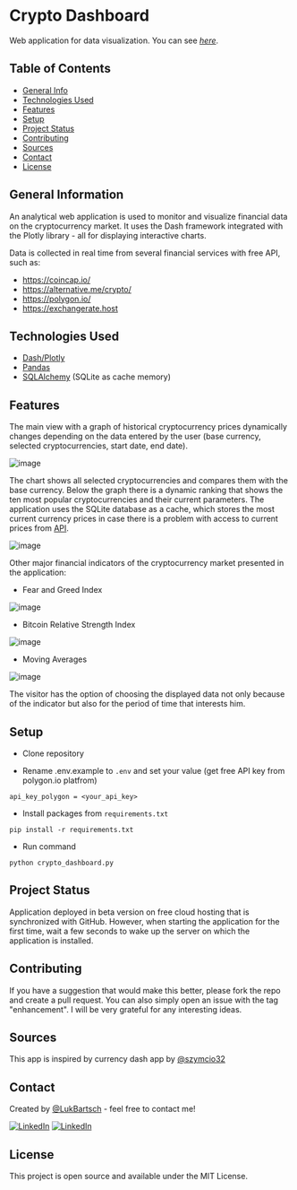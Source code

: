 
# Crypto Dashboard
Web application for data visualization. You can see [_here_](https://crypto-dashboard-6w9a.onrender.com/).


## Table of Contents
* [General Info](#general-information)
* [Technologies Used](#technologies-used)
* [Features](#features)
* [Setup](#setup)
* [Project Status](#project-status)
* [Contributing](#contributing)
* [Sources](#sources)
* [Contact](#contact)
* [License](#license)


## General Information
An analytical web application is used to monitor and visualize financial data on the cryptocurrency market. It uses the Dash framework integrated with the Plotly library - all for displaying interactive charts.

Data is collected in real time from several financial services with free API, such as:

* https://coincap.io/
* https://alternative.me/crypto/
* https://polygon.io/
* https://exchangerate.host


## Technologies Used
* [Dash/Plotly](https://dash.plotly.com/)
* [Pandas](https://pandas.pydata.org/)
* [SQLAlchemy](https://www.sqlalchemy.org/) (SQLite as cache memory)


## Features

The main view with a graph of historical cryptocurrency prices dynamically changes depending on the data entered by the user (base currency, selected cryptocurrencies, start date, end date).

![image](https://user-images.githubusercontent.com/98742733/217930069-8d56adfd-58b8-4da6-9352-4ca8bc934632.png)

The chart shows all selected cryptocurrencies and compares them with the base currency. Below the graph there is a dynamic ranking that shows the ten most popular cryptocurrencies and their current parameters. The application uses the SQLite database as a cache, which stores the most current currency prices in case
there is a problem with access to current prices from [API](https://exchangerate.host).

![image](https://user-images.githubusercontent.com/98742733/232784354-09cf7e54-7765-4bea-b344-0b0086ee0a78.png)


Other major financial indicators of the cryptocurrency market presented in the application:

* Fear and Greed Index

![image](https://user-images.githubusercontent.com/98742733/232784901-92ea0267-b407-4cef-b08a-aa19bb189ee9.png)


* Bitcoin Relative Strength Index

![image](https://user-images.githubusercontent.com/98742733/217930362-a20d54d4-edbe-46f2-9a0c-385e554f96b4.png)

* Moving Averages

![image](https://user-images.githubusercontent.com/98742733/218311013-9f99b0c1-f5f0-4579-a898-1c19bc6d43b7.png)

The visitor has the option of choosing the displayed data not only because of the indicator but also for the period of time that interests him. 

## Setup
- Clone repository
* Rename .env.example to `.env` and set your value (get free API key from polygon.io platfrom)
```
api_key_polygon = <your_api_key>
```

* Install packages from `requirements.txt`
```
pip install -r requirements.txt
```
* Run command
```
python crypto_dashboard.py
```
## Project Status
Application deployed in beta version on free cloud hosting that is synchronized with GitHub. However, when starting the application for the first time, wait a few seconds to wake up the server on which the application is installed.


## Contributing
If you have a suggestion that would make this better, please fork the repo and create a pull request. You can also simply open an issue with the tag "enhancement". I will be very grateful for any interesting ideas.


## Sources
This app is inspired by currency dash app by [@szymcio32](https://github.com/szymcio32/currency-monitor-dash-app.git)

## Contact
Created by [@LukBartsch](https://github.com/LukBartsch) - feel free to contact me!

[![LinkedIn][github-shield]][github-url]
[![LinkedIn][linkedin-shield]][linkedin-url]


## License
This project is open source and available under the MIT License.


[github-shield]: https://img.shields.io/badge/GitHub-100000?style=for-the-badge&logo=github&logoColor=white
[github-url]: https://github.com/LukBartsch
[linkedin-shield]: https://img.shields.io/badge/-LinkedIn-black.svg?style=for-the-badge&logo=linkedin&colorB=555
[linkedin-url]: https://www.linkedin.com/in/lukasz-bartsch/



